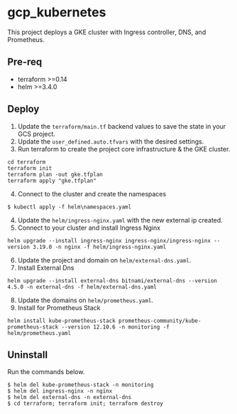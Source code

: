 # gcp_kubernetes
This project deploys a GKE cluster with Ingress controller, DNS, and Prometheus.

## Pre-req
- terraform >=0.14
- helm >=3.4.0

## Deploy

1. Update the `terraform/main.tf` backend values to save the state in your GCS project.
2. Update the `user_defined.auto.tfvars` with the desired settings.
3. Run terraform to create the project core infrastructure & the GKE cluster.
```
cd terraform
terraform init
terraform plan -out gke.tfplan
terraform apply "gke.tfplan"
```
4. Connect to the cluster and create the namespaces
```
$ kubectl apply -f helm\namespaces.yaml
```
4. Update the `helm/ingress-nginx.yaml` with the new external ip created.
5. Connect to your cluster and install Ingress Nginx
```
helm upgrade --install ingress-nginx ingress-nginx/ingress-nginx --version 3.19.0 -n nginx -f helm/ingress-nginx.yaml
```
6. Update the project and domain on  `helm/external-dns.yaml`.
7. Install External Dns
```
helm upgrade --install external-dns bitnami/external-dns --version 4.5.0 -n external-dns -f helm/external-dns.yaml
```
8. Update the domains on `helm/prometheus.yaml`.
9. Install for Prometheus Stack
```
helm install kube-prometheus-stack prometheus-community/kube-prometheus-stack --version 12.10.6 -n monitoring -f helm/prometheus.yaml
```

## Uninstall
Run the commands below.
```
$ helm del kube-prometheus-stack -n monitoring
$ helm del ingress-nginx -n nginx
$ helm del external-dns -n external-dns
$ cd terraform; terraform init; terraform destroy
```
